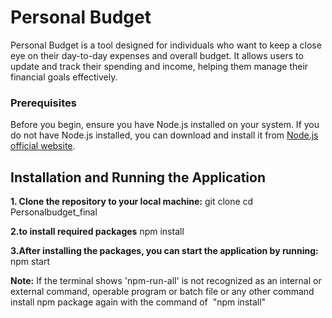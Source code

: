 # Personal Budget

Personal Budget is a tool designed for individuals who want to keep a close eye on their day-to-day expenses and overall budget. It allows users to update and track their spending and income, helping them manage their financial goals effectively.
### Prerequisites
Before you begin, ensure you have Node.js installed on your system. If you do not have Node.js installed, you can download and install it from [Node.js official website](https://nodejs.org/).


## Installation and Running the Application
**1. Clone the repository to your local machine:**
   git clone <repository-url>
   cd Personalbudget_final
   
**2.to install required packages**
   npm install
   
**3.After installing the packages, you can start the application by running:**
   npm start
   
**Note:**
If the terminal shows 'npm-run-all' is not recognized as an internal or external command,
operable program or batch file or any other command 
install npm package again with the command of  "npm install"
